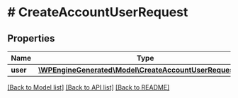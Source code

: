 # # CreateAccountUserRequest

## Properties

Name | Type | Description | Notes
------------ | ------------- | ------------- | -------------
**user** | [**\WPEngineGenerated\Model\CreateAccountUserRequestUser**](CreateAccountUserRequestUser.md) |  |

[[Back to Model list]](../../README.md#models) [[Back to API list]](../../README.md#endpoints) [[Back to README]](../../README.md)
